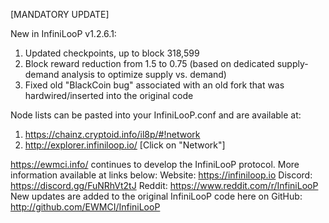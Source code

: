 [MANDATORY UPDATE]

New in InfiniLooP v1.2.6.1:
1) Updated checkpoints, up to block 318,599
2) Block reward reduction from 1.5 to 0.75 (based on dedicated supply-demand analysis to optimize supply vs. demand)
3) Fixed old "BlackCoin bug" associated with an old fork that was hardwired/inserted into the original code

Node lists can be pasted into your InfiniLooP.conf and are available at:
1) https://chainz.cryptoid.info/il8p/#!network
2) http://explorer.infiniloop.io/ 
[Click on "Network"]

https://ewmci.info/ continues to develop the InfiniLooP protocol. More information available at links below:
Website: https://infiniloop.io 
Discord: https://discord.gg/FuNRhVt2tJ
Reddit: https://www.reddit.com/r/InfiniLooP
New updates are added to the original InfiniLooP code here on GitHub:  http://github.com/EWMCI/InfiniLooP
